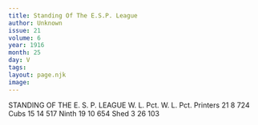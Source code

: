 ```yaml
---
title: Standing Of The E.S.P. League
author: Unknown
issue: 21
volume: 6
year: 1916
month: 25
day: V
tags:
layout: page.njk
image:
---
```

STANDING OF THE E. S. P. LEAGUE       W. L. Pct. W. L. Pct. Printers 21 8 724 Cubs 15 14 517 Ninth 19 10 654 Shed 3 26 103            





